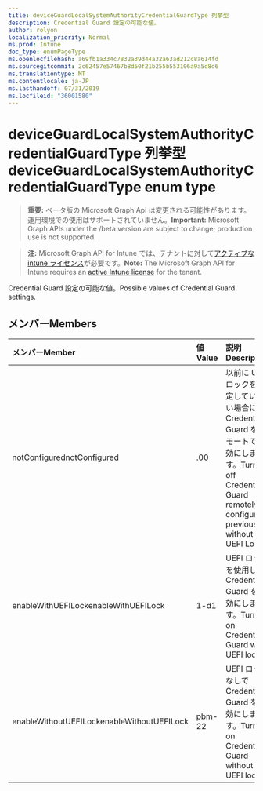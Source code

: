 ```yaml
---
title: deviceGuardLocalSystemAuthorityCredentialGuardType 列挙型
description: Credential Guard 設定の可能な値。
author: rolyon
localization_priority: Normal
ms.prod: Intune
doc_type: enumPageType
ms.openlocfilehash: a69fb1a334c7832a39d44a32a63ad212c8a614fd
ms.sourcegitcommit: 2c62457e57467b8d50f21b255b553106a9a5d8d6
ms.translationtype: MT
ms.contentlocale: ja-JP
ms.lasthandoff: 07/31/2019
ms.locfileid: "36001580"
---
```

# <a name="deviceguardlocalsystemauthoritycredentialguardtype-enum-type"></a><span data-ttu-id="b25dd-103">deviceGuardLocalSystemAuthorityCredentialGuardType 列挙型</span><span class="sxs-lookup"><span data-stu-id="b25dd-103">deviceGuardLocalSystemAuthorityCredentialGuardType enum type</span></span>

> <span data-ttu-id="b25dd-104">**重要:** ベータ版の Microsoft Graph Api は変更される可能性があります。運用環境での使用はサポートされていません。</span><span class="sxs-lookup"><span data-stu-id="b25dd-104">**Important:** Microsoft Graph APIs under the /beta version are subject to change; production use is not supported.</span></span>

> <span data-ttu-id="b25dd-105">**注:** Microsoft Graph API for Intune では、テナントに対して[アクティブな intune ライセンス](https://go.microsoft.com/fwlink/?linkid=839381)が必要です。</span><span class="sxs-lookup"><span data-stu-id="b25dd-105">**Note:** The Microsoft Graph API for Intune requires an [active Intune license](https://go.microsoft.com/fwlink/?linkid=839381) for the tenant.</span></span>

<span data-ttu-id="b25dd-106">Credential Guard 設定の可能な値。</span><span class="sxs-lookup"><span data-stu-id="b25dd-106">Possible values of Credential Guard settings.</span></span>

## <a name="members"></a><span data-ttu-id="b25dd-107">メンバー</span><span class="sxs-lookup"><span data-stu-id="b25dd-107">Members</span></span>
|<span data-ttu-id="b25dd-108">メンバー</span><span class="sxs-lookup"><span data-stu-id="b25dd-108">Member</span></span>|<span data-ttu-id="b25dd-109">値</span><span class="sxs-lookup"><span data-stu-id="b25dd-109">Value</span></span>|<span data-ttu-id="b25dd-110">説明</span><span class="sxs-lookup"><span data-stu-id="b25dd-110">Description</span></span>|
|:---|:---|:---|
|<span data-ttu-id="b25dd-111">notConfigured</span><span class="sxs-lookup"><span data-stu-id="b25dd-111">notConfigured</span></span>|<span data-ttu-id="b25dd-112">.0</span><span class="sxs-lookup"><span data-stu-id="b25dd-112">0</span></span>|<span data-ttu-id="b25dd-113">以前に UEFI ロックを設定していない場合に、Credential Guard をリモートで無効にします。</span><span class="sxs-lookup"><span data-stu-id="b25dd-113">Turns off Credential Guard remotely if configured previously without UEFI Lock.</span></span>|
|<span data-ttu-id="b25dd-114">enableWithUEFILock</span><span class="sxs-lookup"><span data-stu-id="b25dd-114">enableWithUEFILock</span></span>|<span data-ttu-id="b25dd-115">1-d</span><span class="sxs-lookup"><span data-stu-id="b25dd-115">1</span></span>|<span data-ttu-id="b25dd-116">UEFI ロックを使用して Credential Guard を有効にします。</span><span class="sxs-lookup"><span data-stu-id="b25dd-116">Turns on Credential Guard with UEFI lock.</span></span>|
|<span data-ttu-id="b25dd-117">enableWithoutUEFILock</span><span class="sxs-lookup"><span data-stu-id="b25dd-117">enableWithoutUEFILock</span></span>|<span data-ttu-id="b25dd-118">pbm-2</span><span class="sxs-lookup"><span data-stu-id="b25dd-118">2</span></span>|<span data-ttu-id="b25dd-119">UEFI ロックなしで Credential Guard を有効にします。</span><span class="sxs-lookup"><span data-stu-id="b25dd-119">Turns on Credential Guard without UEFI lock.</span></span>|





